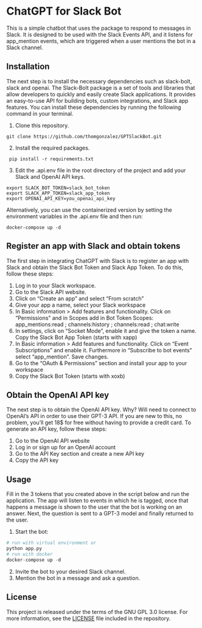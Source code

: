 # ChatGPT for Slack Bot

This is a simple chatbot that uses the  package to respond to messages in Slack. It is designed to be used with the Slack Events API, and it listens for app_mention events, which are triggered when a user mentions the bot in a Slack channel.

## Installation
The next step is to install the necessary dependencies such as slack-bolt, slack and openai. The Slack-Bolt package is a set of tools and libraries that allow developers to quickly and easily create Slack applications. It provides an easy-to-use API for building bots, custom integrations, and Slack app features. You can install these dependencies by running the following command in your terminal.

1. Clone this repository.
  ```
  git clone https://github.com/thomgonzalez/GPTSlackBot.git
  ```
2. Install the required packages.
  ```
   pip install -r requirements.txt
  ```
3. Edit the .api.env file in the root directory of the project and add your Slack and OpenAI API keys.
  ```
  export SLACK_BOT_TOKEN=slack_bot_token
  export SLACK_APP_TOKEN=slack_app_token
  export OPENAI_API_KEY=you_openai_api_key
  ```
Alternatively, you can use the containerized version by setting the environment variables in the .api.env file and then run:
  ```
  docker-compose up -d
  ```

## Register an app with Slack and obtain tokens
The first step in integrating ChatGPT with Slack is to register an app with Slack and obtain the Slack Bot Token and Slack App Token. To do this, follow these steps:

1. Log in to your Slack workspace.
2. Go to the Slack API website.
3. Click on “Create an app” and select “From scratch”
4. Give your app a name, select your Slack workspace
5. In Basic information > Add features and functionality. Click on “Permissions” and in Scopes add in Bot Token Scopes: app_mentions:read ; channels:history ; channels:read ; chat:write
6. In settings, click on “Socket Mode”, enable it and give the token a name. Copy the Slack Bot App Token (starts with xapp)
7. In Basic information > Add features and functionality. Click on “Event Subscriptions” and enable it. Furthermore in “Subscribe to bot events” select “app_mention”. Save changes.
8. Go to the “OAuth & Permissions” section and install your app to your workspace
9. Copy the Slack Bot Token (starts with xoxb)

## Obtain the OpenAI API key
The next step is to obtain the OpenAI API key. Why? Will need to connect to OpenAI’s API in order to use their GPT-3 API. If you are new to this, no problem, you’ll get 18$ for free without having to provide a credit card. To generate an API key, follow these steps:

1. Go to the OpenAI API website
2. Log in or sign up for an OpenAI account
3. Go to the API Key section and create a new API key
4. Copy the API key

## Usage
Fill in the 3 tokens that you created above in the script below and run the application. The app will listen to events in which he is tagged, once that happens a message is shown to the user that the bot is working on an answer. Next, the question is sent to a GPT-3 model and finally returned to the user.

1. Start the bot:
```python
# run with virtual environment or 
python app.py
# run with docker
docker-compose up -d
```
2. Invite the bot to your desired Slack channel.
3. Mention the bot in a message and ask a question.

## License
This project is released under the terms of the GNU GPL 3.0 license. For more information, see the [LICENSE](LICENSE) file included in the repository.
